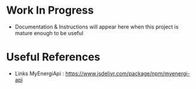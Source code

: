 # Work In Progress
- Documentation & Instructions will appear here when this project is mature enough to be useful

# Useful References
- Links
  MyEnergiApi : https://www.jsdelivr.com/package/npm/myenergi-api
  